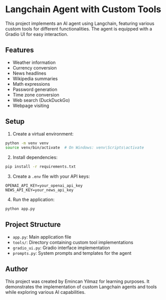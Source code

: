 # Langchain Agent with Custom Tools

This project implements an AI agent using Langchain, featuring various custom tools for different functionalities. The agent is equipped with a Gradio UI for easy interaction.

## Features

- Weather information
- Currency conversion
- News headlines
- Wikipedia summaries
- Math expressions
- Password generation
- Time zone conversion
- Web search (DuckDuckGo)
- Webpage visiting

## Setup

1. Create a virtual environment:
```bash
python -m venv venv
source venv/bin/activate  # On Windows: venv\Scripts\activate
```

2. Install dependencies:
```bash
pip install -r requirements.txt
```

3. Create a `.env` file with your API keys:
```
OPENAI_API_KEY=your_openai_api_key
NEWS_API_KEY=your_news_api_key
```

4. Run the application:
```bash
python app.py
```

## Project Structure

- `app.py`: Main application file
- `tools/`: Directory containing custom tool implementations
- `gradio_ui.py`: Gradio interface implementation
- `prompts.py`: System prompts and templates for the agent 

## Author

This project was created by Emincan Yilmaz for learning purposes. It demonstrates the implementation of custom Langchain agents and tools while exploring various AI capabilities. 